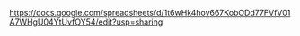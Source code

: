 https://docs.google.com/spreadsheets/d/1t6wHk4hov667KobODd77FVfV01A7WHgU04YtUvfOY54/edit?usp=sharing

